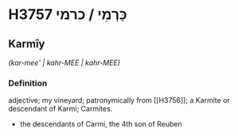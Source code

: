 # H3757 כַּרְמִי / כרמי

## Karmîy

_(kar-mee' | kahr-MEE | kahr-MEE)_

### Definition

adjective; my vineyard; patronymically from [[H3756]]; a Karmite or descendant of Karmi; Carmites.

- the descendants of Carmi, the 4th son of Reuben

